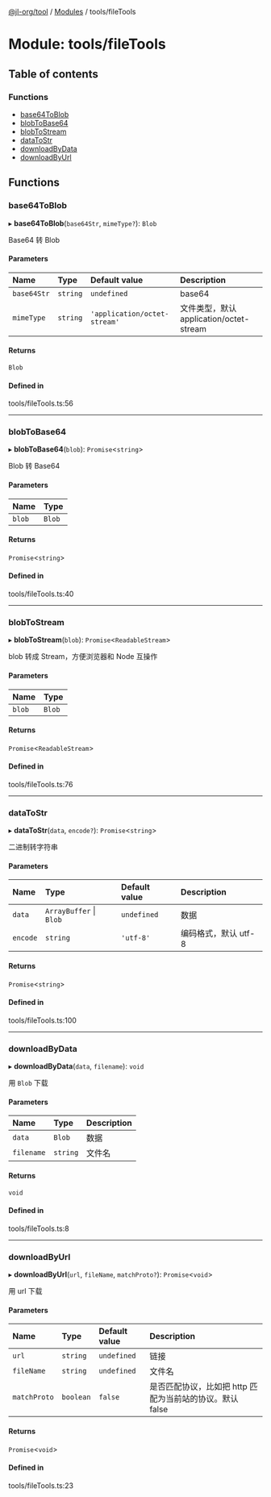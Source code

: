 [@jl-org/tool](../README.md) / [Modules](../modules.md) / tools/fileTools

# Module: tools/fileTools

## Table of contents

### Functions

- [base64ToBlob](tools_fileTools.md#base64toblob)
- [blobToBase64](tools_fileTools.md#blobtobase64)
- [blobToStream](tools_fileTools.md#blobtostream)
- [dataToStr](tools_fileTools.md#datatostr)
- [downloadByData](tools_fileTools.md#downloadbydata)
- [downloadByUrl](tools_fileTools.md#downloadbyurl)

## Functions

### base64ToBlob

▸ **base64ToBlob**(`base64Str`, `mimeType?`): `Blob`

Base64 转 Blob

#### Parameters

| Name | Type | Default value | Description |
| :------ | :------ | :------ | :------ |
| `base64Str` | `string` | `undefined` | base64 |
| `mimeType` | `string` | `'application/octet-stream'` | 文件类型，默认 application/octet-stream |

#### Returns

`Blob`

#### Defined in

tools/fileTools.ts:56

___

### blobToBase64

▸ **blobToBase64**(`blob`): `Promise`\<`string`\>

Blob 转 Base64

#### Parameters

| Name | Type |
| :------ | :------ |
| `blob` | `Blob` |

#### Returns

`Promise`\<`string`\>

#### Defined in

tools/fileTools.ts:40

___

### blobToStream

▸ **blobToStream**(`blob`): `Promise`\<`ReadableStream`\>

blob 转成 Stream，方便浏览器和 Node 互操作

#### Parameters

| Name | Type |
| :------ | :------ |
| `blob` | `Blob` |

#### Returns

`Promise`\<`ReadableStream`\>

#### Defined in

tools/fileTools.ts:76

___

### dataToStr

▸ **dataToStr**(`data`, `encode?`): `Promise`\<`string`\>

二进制转字符串

#### Parameters

| Name | Type | Default value | Description |
| :------ | :------ | :------ | :------ |
| `data` | `ArrayBuffer` \| `Blob` | `undefined` | 数据 |
| `encode` | `string` | `'utf-8'` | 编码格式，默认 utf-8 |

#### Returns

`Promise`\<`string`\>

#### Defined in

tools/fileTools.ts:100

___

### downloadByData

▸ **downloadByData**(`data`, `filename`): `void`

用 `Blob` 下载

#### Parameters

| Name | Type | Description |
| :------ | :------ | :------ |
| `data` | `Blob` | 数据 |
| `filename` | `string` | 文件名 |

#### Returns

`void`

#### Defined in

tools/fileTools.ts:8

___

### downloadByUrl

▸ **downloadByUrl**(`url`, `fileName`, `matchProto?`): `Promise`\<`void`\>

用 url 下载

#### Parameters

| Name | Type | Default value | Description |
| :------ | :------ | :------ | :------ |
| `url` | `string` | `undefined` | 链接 |
| `fileName` | `string` | `undefined` | 文件名 |
| `matchProto` | `boolean` | `false` | 是否匹配协议，比如把 http 匹配为当前站的协议。默认 false |

#### Returns

`Promise`\<`void`\>

#### Defined in

tools/fileTools.ts:23
